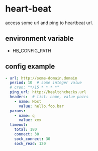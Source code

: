 # heart-beat
access some url and ping to heartbeat url.

## environment variable
- HB_CONFIG_PATH

## config example
```yaml
- url: http://some-domain.domain
  period: 10  # some integer value
  # cron: "*/15 * * * *"
  ping_url: http://healtchchecks.url
  headers:  # list: name, value pairs
    - name: Host
      value: hello.foo.bar
  params:
    - name: q
      value: xxx
  timeout:
    total: 180
    connect: 30
    sock_connect: 30
    sock_read: 120

```
